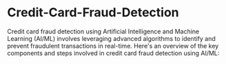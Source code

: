 # Credit-Card-Fraud-Detection 
Credit card fraud detection using Artificial Intelligence and Machine Learning (AI/ML) involves leveraging advanced algorithms to identify and prevent fraudulent transactions in real-time. Here's an overview of the key components and steps involved in credit card fraud detection using AI/ML:
